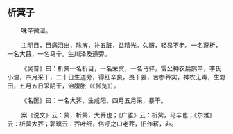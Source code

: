 ## 析蓂子
<p>&emsp;&emsp;
味辛微湿。
</p>
<p>&emsp;&emsp;
主明目，目痛泪出，除痹，补五脏，益精光。久服，轻易不老。一名蔑析，一名大蕺，一名马辛。生川泽及道旁。
</p>
<p>&emsp;&emsp;
《吴普》曰：析蓂一名析目，一名荣冥，一名马骍，雷公神农扁鹊辛，李氏小温，四月采干，二十日生道旁，得细辛良，畏干姜，苦参荠实，神农无毒，生野田，五月五日采阴干，治腹胀（《御览》）。
</p>
<p>&emsp;&emsp;
《名医》曰：一名大荠，生咸阳，四月五月采，暴干。
</p>
<p>&emsp;&emsp;
案《说文》云：蓂，析蓂，大荠也；《广雅》云：析蓂，马辛也；《尔雅》云：析蓂大荠；郭璞云：荠叶细，俗呼之曰老荠，旧作菥，非。
</p>